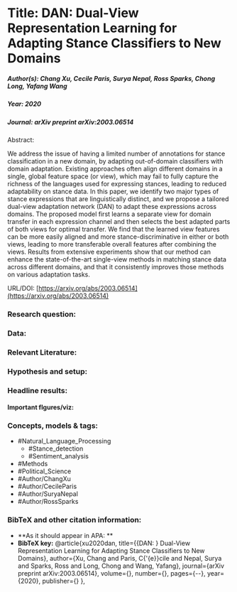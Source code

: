 # Title: DAN: Dual-View Representation Learning for Adapting Stance Classifiers to New Domains
##### Author(s): Chang Xu, Cecile Paris, Surya Nepal, Ross Sparks, Chong Long, Yafang Wang
##### Year: 2020
##### Journal: *arXiv preprint arXiv:2003.06514*

Abstract:

We address the issue of having a limited number of annotations for stance classification in a new domain, by adapting out-of-domain classifiers with domain adaptation. Existing approaches often align different domains in a single, global feature space (or view), which may fail to fully capture the richness of the languages used for expressing stances, leading to reduced adaptability on stance data. In this paper, we identify two major types of stance expressions that are linguistically distinct, and we propose a tailored dual-view adaptation network (DAN) to adapt these expressions across domains. The proposed model first learns a separate view for domain transfer in each expression channel and then selects the best adapted parts of both views for optimal transfer. We find that the learned view features can be more easily aligned and more stance-discriminative in either or both views, leading to more transferable overall features after combining the views. Results from extensive experiments show that our method can enhance the state-of-the-art single-view methods in matching stance data across different domains, and that it consistently improves those methods on various adaptation tasks.


URL/DOI: [https://arxiv.org/abs/2003.06514](https://arxiv.org/abs/2003.06514)

### Research question:

### Data:

### Relevant Literature:

### Hypothesis and setup:

### Headline results:

#### Important fIgures/viz:

### Concepts, models & tags:
- #Natural_Language_Processing
	- #Stance_detection 
	- #Sentiment_analysis 
- #Methods 
- #Political_Science 
- #Author/ChangXu 
- #Author/CecileParis
- #Author/SuryaNepal
- #Author/RossSparks 

### BibTeX and other citation information:
- **As it should appear in APA: **
- **BibTeX key:** @article{xu2020dan,
 title={{DAN: } Dual-View Representation Learning for Adapting Stance Classifiers to New Domains},
 author={Xu, Chang and Paris, C{\'{e}}cile and Nepal, Surya and Sparks, Ross and Long, Chong and Wang, Yafang},
 journal={arXiv preprint arXiv:2003.06514},
 volume={},
 number={},
 pages={--},
 year={2020},
 publisher={}
},